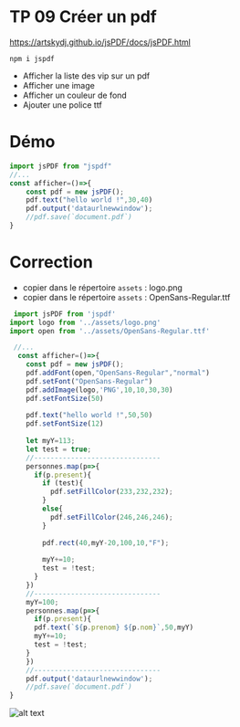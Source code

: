# TP 09 Créer un pdf

https://artskydj.github.io/jsPDF/docs/jsPDF.html

```
npm i jspdf
```
- Afficher la liste des vip sur un pdf
- Afficher une image
- Afficher un couleur de fond
- Ajouter une police ttf

# Démo
```jsx
import jsPDF from "jspdf"
//...
const afficher=()=>{
    const pdf = new jsPDF();
    pdf.text("hello world !",30,40)
    pdf.output('dataurlnewwindow');
    //pdf.save(`document.pdf`)
}
```

# Correction

- copier dans le répertoire <code>assets</code> : logo.png
- copier dans le répertoire <code>assets</code> : OpenSans-Regular.ttf

```jsx
 import jsPDF from 'jspdf'
import logo from '../assets/logo.png'
import open from '../assets/OpenSans-Regular.ttf'

 //...
  const afficher=()=>{
    const pdf = new jsPDF();
    pdf.addFont(open,"OpenSans-Regular","normal")
    pdf.setFont("OpenSans-Regular")
    pdf.addImage(logo,'PNG',10,10,30,30)
    pdf.setFontSize(50)
   
    pdf.text("hello world !",50,50)
    pdf.setFontSize(12)
   
    let myY=113;
    let test = true;
    //-------------------------------
    personnes.map(p=>{
      if(p.present){
        if (test){
          pdf.setFillColor(233,232,232);
        }
        else{
          pdf.setFillColor(246,246,246);
        }
        
        pdf.rect(40,myY-20,100,10,"F");
        
        myY+=10;
        test = !test;
      }
    })
    //-------------------------------
    myY=100;
    personnes.map(p=>{
      if(p.present){
      pdf.text(`${p.prenom} ${p.nom}`,50,myY)
      myY+=10;
      test = !test;
    }
    })
    //-------------------------------
    pdf.output('dataurlnewwindow');
    //pdf.save(`document.pdf`)
}
```
![alt text](image.png)